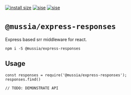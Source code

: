 [![install size](https://packagephobia.now.sh/badge?p=@mussia/express-responses)](https://packagephobia.now.sh/result?p=@mussia/express-responses)
[![sise](https://badgen.net/bundlephobia/min/@mussia/express-responses)](https://bundlephobia.com/result?p=@mussia/express-responses)
[![sise](https://badgen.net/bundlephobia/minzip/@mussia/express-responses)](https://bundlephobia.com/result?p=@mussia/express-responses)
# `@mussia/express-responses`
Express based srr middleware for react.

```
npm i -S @mussia/express-responses
```



## Usage

```
const responses = require('@mussia/express-responses');
responses.find()

// TODO: DEMONSTRATE API
```
